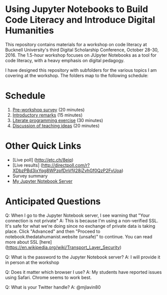 # Using Jupyter Notebooks to Build Code Literacy and Introduce Digital Humanities
This repository contains materials for a workshop on code literacy at Bucknell University's third Digital Scholarship Conference, October 28-30, 2016. The 1.5-hour workshop focuses on JUpyter Notebooks as a tool for code literacy, with a heavy emphasis on digital pedagogy.

I have designed this repository with subfolders for the various topics I am covering at the workshop. The folders map to the following schedule:

# Schedule 

1. [Pre-workshop survey](./tree/master/survey) (20 minutes)
2. [Introductory remarks](./tree/master/intro) (15 minutes)
3. [Literate programming exercise](./tree/master/literate_programming) (30 minutes)
4. [Discussion of teaching ideas](./tree/master/teaching_ideas) (20 minutes)

# Other Quick Links

- [Live poll] (http://etc.ch/8eiq)
- [Live results] (http://directpoll.com/r?XDbzPBd3ixYqg8WPzpfDnVfjI28jZvhGf0QzP2FvUoa)
- Survey summary
- [My Jupyter Notebook Server](https://notebook.thedatahumanist.website/) 

# Anticipated Questions
Q: When I go to the Jupyter Notebook server, I see warning that "Your connection is not private"
A: This is because I'm using a non-verified SSL. It's safe for what we're doing since no exchange of private data is taking place. Click "Advanced" and then "Proceed to notebook.thedatahumanist.website (unsafe)" to continue. You can read more about SSL [here] (https://en.wikipedia.org/wiki/Transport_Layer_Security)

Q: What is the password to the Jupyter Notebook server?
A: I will provide it in person at the workshop

Q: Does it matter which browser I use?
A: My students have reported issues using Safari. Chrome seems to work best. 

Q: What is your Twitter handle?
A: @mjlavin80
